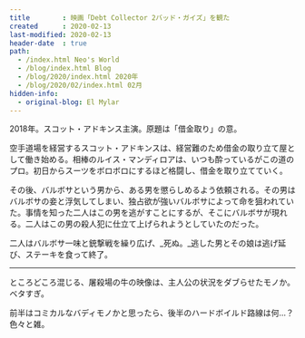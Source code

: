 ```yaml
---
title        : 映画「Debt Collector 2バッド・ガイズ」を観た
created      : 2020-02-13
last-modified: 2020-02-13
header-date  : true
path:
  - /index.html Neo's World
  - /blog/index.html Blog
  - /blog/2020/index.html 2020年
  - /blog/2020/02/index.html 02月
hidden-info:
  - original-blog: El Mylar
---
```


2018年。スコット・アドキンス主演。原題は「借金取り」の意。

空手道場を経営するスコット・アドキンスは、経営難のため借金の取り立て屋として働き始める。相棒のルイス・マンディロアは、いつも酔っているがこの道のプロ。初日からスーツをボロボロにするほど格闘し、借金を取り立てていく。

その後、バルボサという男から、ある男を懲らしめるよう依頼される。その男はバルボサの妾と浮気してしまい、独占欲が強いバルボサによって命を狙われていた。事情を知った二人はこの男を逃がすことにするが、そこにバルボサが現れる。二人はこの男の殺人犯に仕立て上げられようとしていたのだった。

二人はバルボサ一味と銃撃戦を繰り広げ、_死ぬ。_逃した男とその娘は逃げ延び、ステーキを食って終了。

---

ところどころ混じる、屠殺場の牛の映像は、主人公の状況をダブらせたモノか。ベタすぎ。

前半はコミカルなバディモノかと思ったら、後半のハードボイルド路線は何…？色々と雑。
